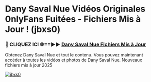 # Dany Saval Nue Vidéos Originales 0nlyFans Fuitées - Fichiers Mis à Jour ! (jbxs0)

<h3>🔴 CLIQUEZ ICI 🌐==►► <a href="https://tinyurl.com/2pmr4ezf" rel="nofollow">Dany Saval Nue Fichiers Mis à Jour</a></h3>

Obtenez Dany Saval Nue et tout le contenu. Vous pouvez maintenant accéder à toutes les vidéos et photos de Dany Saval Nue. Nouveaux fichiers mis à jour 2025

[![jbxs0](https://i.imgur.com/6SNvagu.gif)](https://tinyurl.com/2pmr4ezf)

